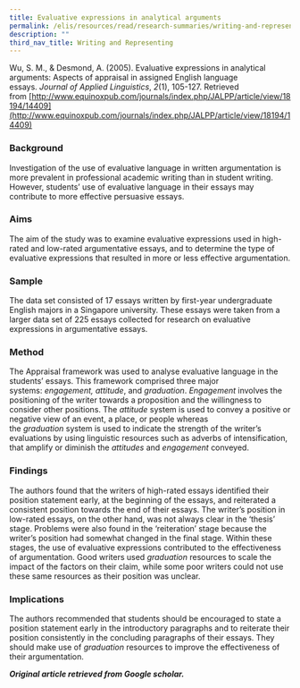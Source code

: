 ```yaml
---
title: Evaluative expressions in analytical arguments
permalink: /elis/resources/read/research-summaries/writing-and-representing/expressions-in-analytical-arguments/
description: ""
third_nav_title: Writing and Representing
---
```

Wu, S. M., & Desmond, A. (2005). Evaluative expressions in analytical arguments: Aspects of appraisal in assigned English language essays. _Journal of Applied Linguistics_, _2_(1), 105-127. Retrieved from [http://www.equinoxpub.com/journals/index.php/JALPP/article/view/18194/14409](http://www.equinoxpub.com/journals/index.php/JALPP/article/view/18194/14409)

### Background

Investigation of the use of evaluative language in written argumentation is more prevalent in professional academic writing than in student writing. However, students’ use of evaluative language in their essays may contribute to more effective persuasive essays.

### Aims

The aim of the study was to examine evaluative expressions used in high-rated and low-rated argumentative essays, and to determine the type of evaluative expressions that resulted in more or less effective argumentation.

### Sample

The data set consisted of 17 essays written by first-year undergraduate English majors in a Singapore university. These essays were taken from a larger data set of 225 essays collected for research on evaluative expressions in argumentative essays.

### Method

The Appraisal framework was used to analyse evaluative language in the students’ essays. This framework comprised three major systems: _engagement, attitude_, and _graduation_. _Engagement_ involves the positioning of the writer towards a proposition and the willingness to consider other positions. The _attitude_ system is used to convey a positive or negative view of an event, a place, or people whereas the _graduation_ system is used to indicate the strength of the writer’s evaluations by using linguistic resources such as adverbs of intensification, that amplify or diminish the _attitudes_ and _engagement_ conveyed.

### Findings

The authors found that the writers of high-rated essays identified their position statement early, at the beginning of the essays, and reiterated a consistent position towards the end of their essays. The writer’s position in low-rated essays, on the other hand, was not always clear in the ‘thesis’ stage. Problems were also found in the ‘reiteration’ stage because the writer’s position had somewhat changed in the final stage. Within these stages, the use of evaluative expressions contributed to the effectiveness of argumentation. Good writers used _graduation_ resources to scale the impact of the factors on their claim, while some poor writers could not use these same resources as their position was unclear.

### Implications

The authors recommended that students should be encouraged to state a position statement early in the introductory paragraphs and to reiterate their position consistently in the concluding paragraphs of their essays. They should make use of _graduation_ resources to improve the effectiveness of their argumentation.


_**Original article retrieved from Google scholar.**_  
